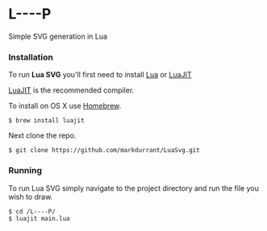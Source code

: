 # L----P

Simple SVG generation in Lua

### Installation 

To run **Lua SVG** you'll first need to install [Lua](https://www.lua.org/) or [LuaJIT](http://luajit.org/)

[LuaJIT](http://luajit.org/) is the recommended compiler. 

To install on OS X use [Homebrew](https://brew.sh/).

    $ brew install luajit

Next clone the repo.

    $ git clone https://github.com/markdurrant/LuaSvg.git 

### Running  

To run Lua SVG simply navigate to the project directory and run the file you wish to draw.

    $ cd /L----P/
    $ luajit main.lua
